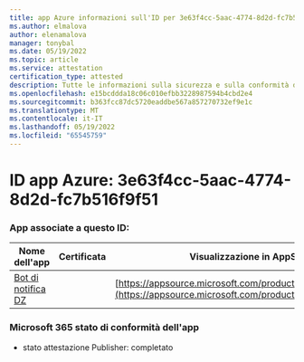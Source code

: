 ```yaml
---
title: app Azure informazioni sull'ID per 3e63f4cc-5aac-4774-8d2d-fc7b516f9f51
ms.author: elmalova
author: elenamalova
manager: tonybal
ms.date: 05/19/2022
ms.topic: article
ms.service: attestation
certification_type: attested
description: Tutte le informazioni sulla sicurezza e sulla conformità disponibili per 3e63f4cc-5aac-4774-8d2d-fc7b516f9f51.
ms.openlocfilehash: e15bcddda18c06c010efbb3228987594b4cbd2e4
ms.sourcegitcommit: b363fcc87dc5720eaddbe567a857270732ef9e1c
ms.translationtype: MT
ms.contentlocale: it-IT
ms.lasthandoff: 05/19/2022
ms.locfileid: "65545759"
---
```

# <a name="azure-app-id-3e63f4cc-5aac-4774-8d2d-fc7b516f9f51"></a>ID app Azure: 3e63f4cc-5aac-4774-8d2d-fc7b516f9f51


### <a name="apps-associated-with-this-id"></a>App associate a questo ID:
| **Nome dell'app** | **Certificata** | **Visualizzazione in AppSource** |
|--------------|---------------|-----------------------|
| [Bot di notifica DZ](../forward/WA200003839.md) |  | [https://appsource.microsoft.com/product/office/WA200003839](https://appsource.microsoft.com/product/office/WA200003839) |

### <a name="microsoft-365-app-compliance-status"></a>Microsoft 365 stato di conformità dell'app
- stato attestazione Publisher: completato

